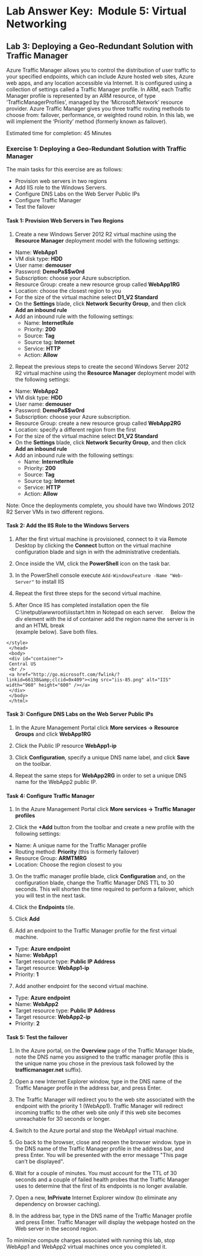 ﻿# Lab Answer Key:  Module 5: Virtual Networking
## Lab 3: Deploying a Geo-Redundant Solution with Traffic Manager

Azure Traffic Manager allows you to control the distribution of user traffic to your specified endpoints, which can include Azure hosted web sites, Azure web apps, and any location accessible via Internet. It is configured using a collection of settings called a Traffic Manager profile. In ARM, each Traffic Manager profile is represented by an ARM resource, of type ‘TrafficManagerProfiles’, managed by the ‘Microsoft.Network’ resource provider. Azure Traffic Manager gives you three traffic routing methods to choose from: failover, performance, or weighted round robin. In this lab, we will implement the ‘Priority’ method (formerly known as failover). 

Estimated time for completion: 45 Minutes

### Exercise 1: Deploying a Geo-Redundant Solution with Traffic Manager

The main tasks for this exercise are as follows:
- Provision web servers in two regions
- Add IIS role to the Windows Servers.
- Configure DNS Labs on the Web Server Public IPs
- Configure Traffic Manager
- Test the failover

#### Task 1: Provision Web Servers in Two Regions

1. Create a new Windows Server 2012 R2 virtual machine using the **Resource Manager** deployment model with the following settings:
 
-  Name: **WebApp1**
-  VM disk type: **HDD**
-  User name: **demouser**
-  Password: **DemoPa$$w0rd**
-  Subscription: choose your Azure subscription.
-  Resource Group: create a new resource group called **WebApp1RG**
-  Location: choose the closest region to you
-  For the size of the virtual machine select **D1_V2 Standard**
-  On the **Settings** blade, click **Network Security Group**, and then click **Add an inbound rule**
-  Add an inbound rule with the following settings:
    - Name: **InternetRule**
    - Priority: **200**
    - Source: **Tag**
    - Source tag: **Internet**
    - Service: **HTTP**
    - Action: **Allow**

2. Repeat the previous steps to create the second Windows Server 2012 R2 virtual machine using the **Resource Manager** deployment model with the following settings:

-  Name: **WebApp2**
-  VM disk type: **HDD**
-  User name: **demouser**
-  Password: **DemoPa$$w0rd**
-  Subscription: choose your Azure subscription.
-  Resource Group: create a new resource group called **WebApp2RG**
-  Location: specify a different region from the first
-  For the size of the virtual machine select **D1_V2 Standard**
-  On the **Settings** blade, click **Network Security Group**, and then click **Add an inbound rule**
-  Add an inbound rule with the following settings:
    - Name: **InternetRule**
    - Priority: **200**
    - Source: **Tag**
    - Source tag: **Internet**
    - Service: **HTTP**
    - Action: **Allow** 

  Note: Once the deployments complete, you should have two Windows 2012 R2 Server VMs in two different regions.


#### Task 2: Add the IIS Role to the Windows Servers

1. After the first virtual machine is provisioned, connect to it via Remote Desktop by clicking the **Connect** button on the virtual machine configuration blade and sign in with the administrative credentials.

2. Once inside the VM, click the **PowerShell** icon on the task bar.

3. In the PowerShell console execute `Add-WindowsFeature -Name "Web-Server"` to install IIS

4. Repeat the first three steps for the second virtual machine.

5. After Once IIS has completed installation open the file C:\inetpub\wwwroot\iisstart.htm in Notepad on each server.　 Below the div element with the id of container add the region name the server is in and an HTML break <br /> (example below). Save both files.
```
</style>
 </head>
 <body>
 <div id="container">
 Central US
 <br />
 <a href="http://go.microsoft.com/fwlink/?linkid=66138&amp;clcid=0x409"><img src="iis-85.png" alt="IIS" width="960" height="600" /></a>
 </div>
 </body>
 </html>
```

#### Task 3: Configure DNS Labs on the Web Server Public IPs

1. In the Azure Management Portal click **More services -> Resource Groups** and click **WebApp1RG**

2. Click the Public IP resource **WebApp1-ip**

3. Click **Configuration**, specify a unique DNS name label, and click **Save** on the toolbar.

4. Repeat the same steps for **WebApp2RG** in order to set a unique DNS name for the WebApp2 public IP.


#### Task 4: Configure Traffic Manager

1. In the Azure Management Portal click **More services -> Traffic Manager profiles**

2. Click the **+Add** button from the toolbar and create a new profile with the following settings:
 
-  Name: A unique name for the Traffic Manager profile
-  Routing method: **Priority** (this is formerly failover)
-  Resource Group: **ARMTMRG**
-  Location: Choose the region closest to you

3. On the traffic manager profile blade, click **Configuration** and, on the configuration blade, change the Traffic Manager DNS TTL to 30 seconds. This will shorten the time required to perform a failover, which you will test in the next task.

4. Click the **Endpoints** tile.

5. Click **Add**

6. Add an endpoint to the Traffic Manager profile for the first virtual machine.
 
-  Type: **Azure endpoint**
-  Name: **WebApp1**
-  Target resource type: **Public IP Address**
-  Target resource: **WebApp1-ip**
-  Priority: **1**

7. Add another endpoint for the second virtual machine.
 
-  Type: **Azure endpoint**
-  Name: **WebApp2**
-  Target resource type: **Public IP Address**
-  Target resource: **WebApp2-ip** 
-  Priority: **2**


#### Task 5: Test the failover

1. In the Azure portal, on the **Overview** page of the Traffic Manager blade, note the DNS name you assigned to the traffic manager profile (this is the unique name you chose in the previous task followed by the **trafficmanager.net** suffix).

2. Open a new Internet Explorer window, type in the DNS name of the Traffic Manager profile in the address bar, and press Enter.

3. The Traffic Manager will redirect you to the web site associated with the endpoint with the priority 1 (WebApp1). Traffic Manager will redirect incoming traffic to the other web site only if this web site becomes unreachable for 30 seconds or longer.

4. Switch to the Azure portal and stop the WebApp1 virtual machine.

5. Go back to the browser, close and reopen the browser window. type in the DNS name of the Traffic Manager profile in the address bar, and press Enter. You will be presented with the error message "This page can’t be displayed".

6. Wait for a couple of minutes. You must account for the TTL of 30 seconds and a couple of failed health probes that the Traffic Manager uses to determine that the first of its endpoints is no longer available.

7. Open a new, **InPrivate** Internet Explorer window (to eliminate any dependency on browser caching).

8. In the address bar, type in the DNS name of the Traffic Manager profile and press Enter. Traffic Manager will display the webpage hosted on the Web server in the second region.

To minimize compute charges associated with running this lab, stop WebApp1 and WebApp2 virtual machines once you completed it.
